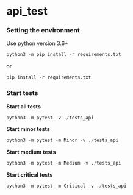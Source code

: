 # api_test


### Setting the environment

Use python version 3.6+

```python
python3 -m pip install -r requirements.txt
```

or

```python
pip install -r requirements.txt
```


### Start tests

**Start all tests**

```python
python3 -m pytest -v ./tests_api
```


**Start minor tests**
```python
python3 -m pytest -m Minor -v ./tests_api
```


**Start medium tests**
```python
python3 -m pytest -m Medium -v ./tests_api
```


**Start critical tests**
```python
python3 -m pytest -m Critical -v ./tests_api
```
